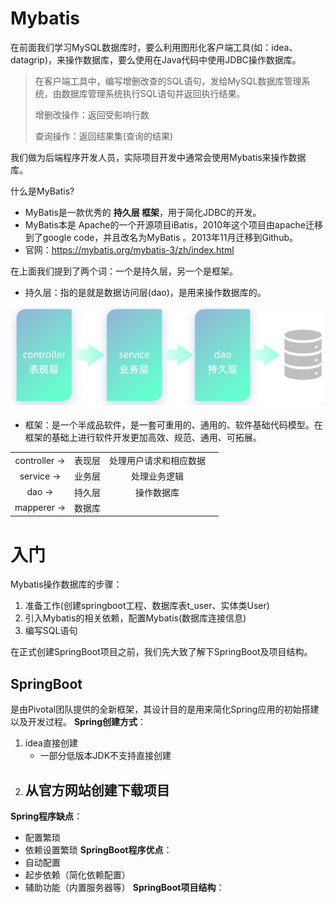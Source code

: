 <!--
 * @Description: 
 * @Author: FallCicada
 * @Date: 2024-11-25 08:41:50
 * @LastEditors: FallCicada
 * @LastEditTime: 2024-11-25 09:02:10
 * @: 無限進步
-->
# Mybatis
在前面我们学习MySQL数据库时，要么利用图形化客户端工具(如：idea、datagrip)，来操作数据库，要么使用在Java代码中使用JDBC操作数据库。

>在客户端工具中，编写增删改查的SQL语句，发给MySQL数据库管理系统，由数据库管理系统执行SQL语句并返回执行结果。
>
>增删改操作：返回受影响行数
>
>查询操作：返回结果集(查询的结果)

我们做为后端程序开发人员，实际项目开发中通常会使用Mybatis来操作数据
库。

什么是MyBatis?

- MyBatis是一款优秀的 **持久层 框架**，用于简化JDBC的开发。
- MyBatis本是 Apache的一个开源项目iBatis，2010年这个项目由apache迁移到了google code，并且改名为MyBatis 。2013年11月迁移到Github。
- 官网：https://mybatis.org/mybatis-3/zh/index.html 

在上面我们提到了两个词：一个是持久层，另一个是框架。

- 持久层：指的是就是数据访问层(dao)，是用来操作数据库的。

![](./images/image.png)

- 框架：是一个半成品软件，是一套可重用的、通用的、软件基础代码模型。在框架的基础上进行软件开发更加高效、规范、通用、可拓展。

|||||
|:-----------:|:---------:|:-----:|:-------:|
|controller ->|表现层|处理用户请求和相应数据||
|service ->   |业务层|处理业务逻辑         ||
|dao ->       |持久层|操作数据库       ||
|mapperer ->  |数据库|           ||

# 入门
Mybatis操作数据库的步骤：
1. 准备工作(创建springboot工程、数据库表t_user、实体类User)
2. 引入Mybatis的相关依赖，配置Mybatis(数据库连接信息)
3. 编写SQL语句

在正式创建SpringBoot项目之前，我们先大致了解下SpringBoot及项目结构。

## SpringBoot 
是由Pivotal团队提供的全新框架，其设计目的是用来简化Spring应用的初始搭建以及开发过程。
**Spring创建方式**：
1. idea直接创建
   - 一部分低版本JDK不支持直接创建 
2. 从官方网站创建下载项目
   -  
**Spring程序缺点**：
- 配置繁琐
- 依赖设置繁琐
**SpringBoot程序优点**：
- 自动配置
- 起步依赖（简化依赖配置）
- 辅助功能（内置服务器等）
**SpringBoot项目结构**：